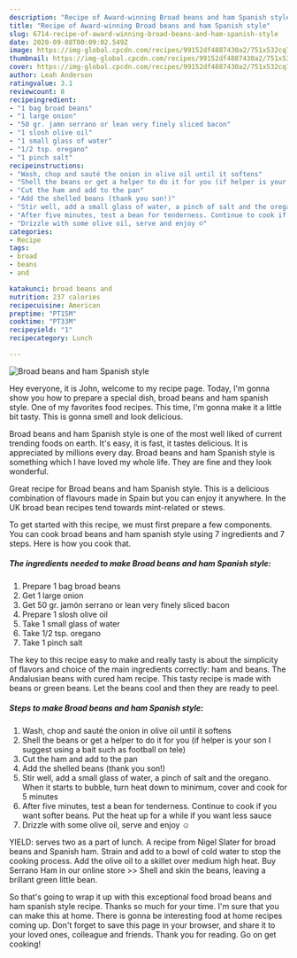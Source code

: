 ```yaml
---
description: "Recipe of Award-winning Broad beans and ham Spanish style"
title: "Recipe of Award-winning Broad beans and ham Spanish style"
slug: 6714-recipe-of-award-winning-broad-beans-and-ham-spanish-style
date: 2020-09-08T00:09:02.549Z
image: https://img-global.cpcdn.com/recipes/99152df4887430a2/751x532cq70/broad-beans-and-ham-spanish-style-recipe-main-photo.jpg
thumbnail: https://img-global.cpcdn.com/recipes/99152df4887430a2/751x532cq70/broad-beans-and-ham-spanish-style-recipe-main-photo.jpg
cover: https://img-global.cpcdn.com/recipes/99152df4887430a2/751x532cq70/broad-beans-and-ham-spanish-style-recipe-main-photo.jpg
author: Leah Anderson
ratingvalue: 3.1
reviewcount: 8
recipeingredient:
- "1 bag broad beans"
- "1 large onion"
- "50 gr. jamn serrano or lean very finely sliced bacon"
- "1 slosh olive oil"
- "1 small glass of water"
- "1/2 tsp. oregano"
- "1 pinch salt"
recipeinstructions:
- "Wash, chop and sauté the onion in olive oil until it softens"
- "Shell the beans or get a helper to do it for you (if helper is your son I suggest using a bait such as football on tele)"
- "Cut the ham and add to the pan"
- "Add the shelled beans (thank you son!)"
- "Stir well, add a small glass of water, a pinch of salt and the oregano. When it starts to bubble, turn heat down to minimum, cover and cook for 5 minutes"
- "After five minutes, test a bean for tenderness. Continue to cook if you want softer beans. Put the heat up for a while if you want less sauce"
- "Drizzle with some olive oil, serve and enjoy ☺"
categories:
- Recipe
tags:
- broad
- beans
- and

katakunci: broad beans and 
nutrition: 237 calories
recipecuisine: American
preptime: "PT15M"
cooktime: "PT33M"
recipeyield: "1"
recipecategory: Lunch

---
```



![Broad beans and ham Spanish style](https://img-global.cpcdn.com/recipes/99152df4887430a2/751x532cq70/broad-beans-and-ham-spanish-style-recipe-main-photo.jpg)

Hey everyone, it is John, welcome to my recipe page. Today, I'm gonna show you how to prepare a special dish, broad beans and ham spanish style. One of my favorites food recipes. This time, I'm gonna make it a little bit tasty. This is gonna smell and look delicious.

Broad beans and ham Spanish style is one of the most well liked of current trending foods on earth. It's easy, it is fast, it tastes delicious. It is appreciated by millions every day. Broad beans and ham Spanish style is something which I have loved my whole life. They are fine and they look wonderful.

Great recipe for Broad beans and ham Spanish style. This is a delicious combination of flavours made in Spain but you can enjoy it anywhere. In the UK broad bean recipes tend towards mint-related or stews.


To get started with this recipe, we must first prepare a few components. You can cook broad beans and ham spanish style using 7 ingredients and 7 steps. Here is how you cook that.

<!--inarticleads1-->

##### The ingredients needed to make Broad beans and ham Spanish style:

1. Prepare 1 bag broad beans
1. Get 1 large onion
1. Get 50 gr. jamón serrano or lean very finely sliced bacon
1. Prepare 1 slosh olive oil
1. Take 1 small glass of water
1. Take 1/2 tsp. oregano
1. Take 1 pinch salt


The key to this recipe easy to make and really tasty is about the simplicity of flavors and choice of the main ingredients correctly: ham and beans. The Andalusian beans with cured ham recipe. This tasty recipe is made with beans or green beans. Let the beans cool and then they are ready to peel. 

<!--inarticleads2-->

##### Steps to make Broad beans and ham Spanish style:

1. Wash, chop and sauté the onion in olive oil until it softens
1. Shell the beans or get a helper to do it for you (if helper is your son I suggest using a bait such as football on tele)
1. Cut the ham and add to the pan
1. Add the shelled beans (thank you son!)
1. Stir well, add a small glass of water, a pinch of salt and the oregano. When it starts to bubble, turn heat down to minimum, cover and cook for 5 minutes
1. After five minutes, test a bean for tenderness. Continue to cook if you want softer beans. Put the heat up for a while if you want less sauce
1. Drizzle with some olive oil, serve and enjoy ☺


YIELD: serves two as a part of lunch. A recipe from Nigel Slater for broad beans and Spanish ham. Strain and add to a bowl of cold water to stop the cooking process. Add the olive oil to a skillet over medium high heat. Buy Serrano Ham in our online store &gt;&gt; Shell and skin the beans, leaving a brillant green little bean. 

So that's going to wrap it up with this exceptional food broad beans and ham spanish style recipe. Thanks so much for your time. I'm sure that you can make this at home. There is gonna be interesting food at home recipes coming up. Don't forget to save this page in your browser, and share it to your loved ones, colleague and friends. Thank you for reading. Go on get cooking!
